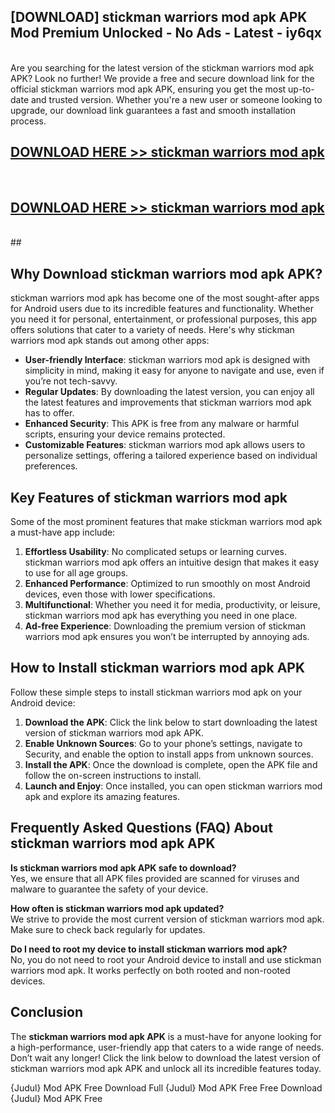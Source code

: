 ## [DOWNLOAD] stickman warriors mod apk APK Mod  Premium Unlocked - No Ads - Latest - iy6qx <br>
<br>
Are you searching for the latest version of the stickman warriors mod apk APK? Look no further! We provide a free and secure download link for the official stickman warriors mod apk APK, ensuring you get the most up-to-date and trusted version. Whether you're a new user or someone looking to upgrade, our download link guarantees a fast and smooth installation process.


## [DOWNLOAD HERE >> stickman warriors mod apk](http://leaked.freeplayer.one?title=stickman_warriors_mod_apk&ref=06)
  <br>

## [DOWNLOAD HERE >> stickman warriors mod apk](http://leaked.freeplayer.one?title=stickman_warriors_mod_apk&ref=06)
  <br>
  ##



## Why Download stickman warriors mod apk APK?

stickman warriors mod apk has become one of the most sought-after apps for Android users due to its incredible features and functionality. Whether you need it for personal, entertainment, or professional purposes, this app offers solutions that cater to a variety of needs. Here's why stickman warriors mod apk stands out among other apps:

- **User-friendly Interface**: stickman warriors mod apk is designed with simplicity in mind, making it easy for anyone to navigate and use, even if you’re not tech-savvy.
- **Regular Updates**: By downloading the latest version, you can enjoy all the latest features and improvements that stickman warriors mod apk has to offer.
- **Enhanced Security**: This APK is free from any malware or harmful scripts, ensuring your device remains protected.
- **Customizable Features**: stickman warriors mod apk allows users to personalize settings, offering a tailored experience based on individual preferences.

## Key Features of stickman warriors mod apk

Some of the most prominent features that make stickman warriors mod apk a must-have app include:

1. **Effortless Usability**: No complicated setups or learning curves. stickman warriors mod apk offers an intuitive design that makes it easy to use for all age groups.
2. **Enhanced Performance**: Optimized to run smoothly on most Android devices, even those with lower specifications.
3. **Multifunctional**: Whether you need it for media, productivity, or leisure, stickman warriors mod apk has everything you need in one place.
4. **Ad-free Experience**: Downloading the premium version of stickman warriors mod apk ensures you won’t be interrupted by annoying ads.

## How to Install stickman warriors mod apk APK

Follow these simple steps to install stickman warriors mod apk on your Android device:

1. **Download the APK**: Click the link below to start downloading the latest version of stickman warriors mod apk APK.
2. **Enable Unknown Sources**: Go to your phone’s settings, navigate to Security, and enable the option to install apps from unknown sources.
3. **Install the APK**: Once the download is complete, open the APK file and follow the on-screen instructions to install.
4. **Launch and Enjoy**: Once installed, you can open stickman warriors mod apk and explore its amazing features.

## Frequently Asked Questions (FAQ) About stickman warriors mod apk APK

**Is stickman warriors mod apk APK safe to download?**  
Yes, we ensure that all APK files provided are scanned for viruses and malware to guarantee the safety of your device.

**How often is stickman warriors mod apk updated?**  
We strive to provide the most current version of stickman warriors mod apk. Make sure to check back regularly for updates.

**Do I need to root my device to install stickman warriors mod apk?**  
No, you do not need to root your Android device to install and use stickman warriors mod apk. It works perfectly on both rooted and non-rooted devices.

## Conclusion

The **stickman warriors mod apk APK** is a must-have for anyone looking for a high-performance, user-friendly app that caters to a wide range of needs. Don’t wait any longer! Click the link below to download the latest version of stickman warriors mod apk APK and unlock all its incredible features today.

{Judul} Mod APK Free
Download Full {Judul} Mod APK Free
Free Download {Judul} Mod APK Free

